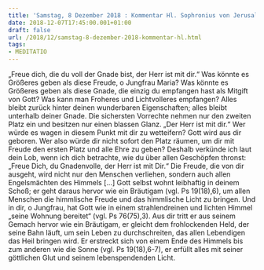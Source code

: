 ```yaml
---
title: 'Samstag, 8 Dezember 2018 : Kommentar Hl. Sophronius von Jerusalem'
date: 2018-12-07T17:45:00.001+01:00
draft: false
url: /2018/12/samstag-8-dezember-2018-kommentar-hl.html
tags: 
- MEDITATIO
---
```


„Freue dich, die du voll der Gnade bist, der Herr ist mit dir.“ Was könnte es Größeres geben als diese Freude, o Jungfrau Maria? Was könnte es Größeres geben als diese Gnade, die einzig du empfangen hast als Mitgift von Gott? Was kann man Froheres und Lichtvolleres empfangen? Alles bleibt zurück hinter deinen wunderbaren Eigenschaften; alles bleibt unterhalb deiner Gnade. Die sichersten Vorrechte nehmen nur den zweiten Platz ein und besitzen nur einen blassen Glanz. „Der Herr ist mit dir.“ Wer würde es wagen in diesem Punkt mit dir zu wetteifern? Gott wird aus dir geboren. Wer also würde dir nicht sofort den Platz räumen, um dir mit Freude den ersten Platz und alle Ehre zu geben? Deshalb verkünde ich laut dein Lob, wenn ich dich betrachte, wie du über allen Geschöpfen thronst: „Freue Dich, du Gnadenvolle, der Herr ist mit Dir.“ Die Freude, die von dir ausgeht, wird nicht nur den Menschen verliehen, sondern auch allen Engelsmächten des Himmels \[...\] Gott selbst wohnt leibhaftig in deinem Schoß; er geht daraus hervor wie ein Bräutigam (vgl. Ps 19(18),6), um allen Menschen die himmlische Freude und das himmlische Licht zu bringen. Und in dir, o Jungfrau, hat Gott wie in einem strahlendreinen und lichten Himmel „seine Wohnung bereitet“ (vgl. Ps 76(75),3). Aus dir tritt er aus seinem Gemach hervor wie ein Bräutigam, er gleicht dem frohlockenden Held, der seine Bahn läuft, um sein Leben zu durchschreiten, das allen Lebendigen das Heil bringen wird. Er erstreckt sich von einem Ende des Himmels bis zum anderen wie die Sonne (vgl. Ps 19(18),6-7), er erfüllt alles mit seiner göttlichen Glut und seinem lebenspendenden Licht.